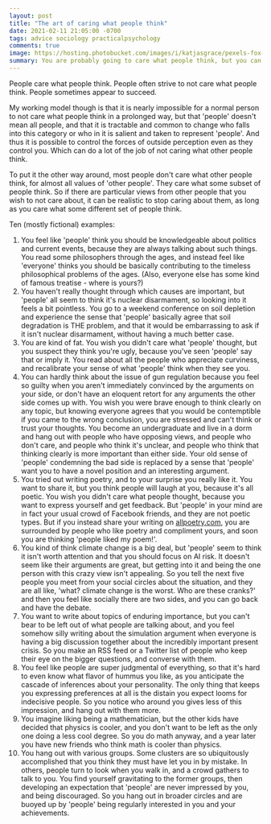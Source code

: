 ```yaml
---
layout: post
title: "The art of caring what people think"
date: 2021-02-11 21:05:00 -0700
tags: advice sociology practicalpsychology
comments: true
image: https://hosting.photobucket.com/images/i/katjasgrace/pexels-fox-1615817.jpg
summary: You are probably going to care what people think, but you can change who the people are.
---
```

People care what people think. People often strive to not care what people think. People sometimes appear to succeed.

My working model though is that it is nearly impossible for a normal person to not care what people think in a prolonged way, but that 'people' doesn't mean all people, and that it is tractable and common to change who falls into this category or who in it is salient and taken to represent 'people'. And thus it is possible to control the forces of outside perception even as they control you. Which can do a lot of the job of not caring what other people think.<!--ex-->

To put it the other way around, most people don't care what other people think, for almost all values of 'other people'. They care what some subset of people think. So if there are particular views from other people that you wish to not care about, it can be realistic to stop caring about them, as long as you care what some different set of people think.

Ten (mostly fictional) examples:
1. You feel like 'people' think you should be knowledgeable about politics and current events, because they are always talking about such things. You read some philosophers through the ages, and instead feel like 'everyone' thinks you should be basically contributing to the timeless philosophical problems of the ages. (Also, everyone else has some kind of famous treatise - where is yours?)
2. You haven't really thought through which causes are important, but 'people' all seem to think it's nuclear disarmament, so looking into it feels a bit pointless. You go to a weekend conference on soil depletion and experience the sense that 'people' basically agree that soil degradation is THE problem, and that it would be embarrassing to ask if it isn't nuclear disarmament, without having a much better case.
3. You are kind of fat. You wish you didn't care what 'people' thought, but you suspect they think you're ugly, because you've seen 'people' say that or imply it. You read about all the people who appreciate curviness, and recalibrate your sense of what 'people' think when they see you.
4. You can hardly think about the issue of gun regulation because you feel so guilty when you aren't immediately convinced by the arguments on your side, or don't have an eloquent retort for any arguments the other side comes up with. You wish you were brave enough to think clearly on any topic, but knowing everyone agrees that you would be contemptible if you came to the wrong conclusion, you are stressed and can't think or trust your thoughts. You become an undergraduate and live in a dorm and hang out with people who have opposing views, and people who don't care, and people who think it's unclear, and people who think that thinking clearly is more important than either side. Your old sense of 'people' condemning the bad side is replaced by a sense that 'people' want you to have a novel position and an interesting argument.
5. You tried out writing poetry, and to your surprise you really like it. You want to share it, but you think people will laugh at you, because it's all poetic. You wish you didn't care what people thought, because you want to express yourself and get feedback. But 'people' in your mind are in fact your usual crowd of Facebook friends, and they are not poetic types. But if you instead share your writing on [allpoetry.com](allpoetry.com), you are surrounded by people who like poetry and compliment yours, and soon you are thinking 'people liked my poem!'.
6. You kind of think climate change is a big deal, but 'people' seem to think it isn't worth attention and that you should focus on AI risk. It doesn't seem like their arguments are great, but getting into it and being the one person with this crazy view isn't appealing. So you tell the next five people you meet from your social circles about the situation, and they are all like, 'what? climate change is the worst. Who are these cranks?' and then you feel like socially there are two sides, and you can go back and have the debate.
7. You want to write about topics of enduring importance, but you can't bear to be left out of what people are talking about, and you feel somehow silly writing about the simulation argument when everyone is having a big discussion together about the incredibly important present crisis. So you make an RSS feed or a Twitter list of people who keep their eye on the bigger questions, and converse with them.
8. You feel like people are super judgmental of everything, so that it's hard to even know what flavor of hummus you like, as you anticipate the cascade of inferences about your personality. The only thing that keeps you expressing preferences at all is the distain you expect looms for indecisive people. So you notice who around you gives less of this impression, and hang out with them more.
9. You imagine liking being a mathematician, but the other kids have decided that physics is cooler, and you don't want to be left as the only one doing a less cool degree. So you do math anyway, and a year later you have new friends who think math is cooler than physics.
10. You hang out with various groups. Some clusters are so ubiquitously accomplished that you think they must have let you in by mistake. In others, people turn to look when you walk in, and a crowd gathers to talk to you. You find yourself gravitating to the former groups, then developing an expectation that 'people' are never impressed by you, and being discouraged. So you hang out in broader circles and are buoyed up by 'people' being regularly interested in you and your achievements.
